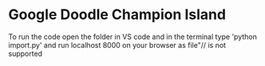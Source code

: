 # Google Doodle Champion Island

To run the code open the folder in VS code and in the terminal type 'python import.py' and run localhost 8000 on your browser as file"// is not supported
